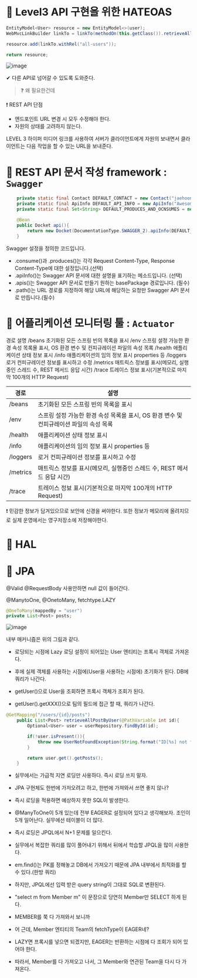 # 🔶 Level3 API 구현을 위한 HATEOAS
```java
EntityModel<User> resource = new EntityModel<>(user);
WebMvcLinkBuilder linkTo = linkTo(methodOn(this.getClass()).retrieveAllUsers());

resource.add(linkTo.withRel("all-users"));

return resource;
```
![image](https://user-images.githubusercontent.com/46257667/105514702-27e6cc00-5d17-11eb-9446-94aee93f9028.png)

✔ 다른 API로 넘어갈 수 있도록 도와준다.

>❓ 왜 필요한건데

❗ REST API 단점
* 앤드포인트 URL 변경 시 모두 수정해야 한다.
* 자원의 상태를 고려하지 않는다.

LEVEL 3 하이퍼 미디어 링크를 사용하여 서버가 클라이언트에게 자원의 보내면서 클라이언트는 다음 작업을 할 수 있는 URL을 보내준다.

# 🔶 REST API 문서 작성 framework : ```Swagger```
```java
    private static final Contact DEFAULT_CONTACT = new Contact("jaehoon", "","zpqls321@naver.com");
    private static final ApiInfo DEFAULT_API_INFO = new ApiInfo("Awesome API Title", "My User management REST API service", "1.0", "urn:tos",DEFAULT_CONTACT, "Apache 2.0", "http://www.apache.org/licenses/LICENSE-2.0", new ArrayList<>());
    private static final Set<String> DEFAULT_PRODUCES_AND_OCNSUMES = new HashSet<>(Arrays.asList("application/json", "application/xml"));

    @Bean
    public Docket api(){
        return new Docket(DocumentationType.SWAGGER_2).apiInfo(DEFAULT_API_INFO).produces(DEFAULT_PRODUCES_AND_OCNSUMES).consumes(DEFAULT_PRODUCES_AND_OCNSUMES);
    }

```
Swagger 설정을 정의한 코드입니다.
* .consume()과 .produces()는 각각 Request Content-Type, Response Content-Type에 대한 설정입니다.(선택)
* .apiInfo()는 Swagger API 문서에 대한 설명을 표기하는 메소드입니다. (선택)
* .apis()는 Swagger API 문서로 만들기 원하는 basePackage 경로입니다. (필수)
* .path()는 URL 경로를 지정하여 해당 URL에 해당하는 요청만  Swagger API 문서로 만듭니다.(필수)

# 🔶 어플리케이션 모니터링 툴 : ```Actuator```

경로	설명
/beans	초기화된 모든 스프링 빈의 목록을 표시
/env	스프링 설정 가능한 환경 속성 목록욜 표시, OS 환경 변수 및 컨피규레이션 파일의 속성 목록
/health	애플리케이션 상태 정보 표시
/info	애플리케이션의 임의 정보 표시 properties 등
/loggers	로거 컨피규레이션 정보를 표시하고 수정
/metrics	매트릭스 정보를 표시(메모리, 실행중인 스레드 수, REST 메서드 응답 시간)
/trace	트레이스 정뵤 표시(기본적으로 마지막 100개의 HTTP Request)

|경로|설명|
|------|---|
|/beans|초기화된 모든 스프링 빈의 목록을 표시|
|/env|스프링 설정 가능한 환경 속성 목록욜 표시, OS 환경 변수 및 컨피규레이션 파일의 속성 목록|
|/health|애플리케이션 상태 정보 표시|
|/info|애플리케이션의 임의 정보 표시 properties 등|
|/loggers|로거 컨피규레이션 정보를 표시하고 수정|
|/metrics|매트릭스 정보를 표시(메모리, 실행중인 스레드 수, REST 메서드 응답 시간)|
|/trace|트레이스 정뵤 표시(기본적으로 마지막 100개의 HTTP Request)|

❗ 민감한 정보가 담겨있으므로 보안에 신경을 써야한다. 또한 정보가 메모리에 올려지므로 실제 운영에서는 영구저장소에 저장해야한다. 

# 🔶 HAL

# 🔶 JPA

@Valid @RequestBody 사용안하면 null 값이 들어간다.

@ManytoOne, @OnetoMany, fetchtype.LAZY

```java
@OneToMany(mappedBy = "user")
private List<Post> posts;
```

![image](https://user-images.githubusercontent.com/46257667/105810773-e728d480-5fee-11eb-871b-d26c11f6ec1a.png)


내부 매커니즘은 위의 그림과 같다.

* 로딩되는 시점에 Lazy 로딩 설정이 되어있는 User 엔티티는 프록시 객체로 가져온다.

* 후에 실제 객체를 사용하는 시점에(User을 사용하는 시점에) 초기화가 된다. DB에 쿼리가 나간다.

* getUser()으로 User을 조회하면 프록시 객체가 조회가 된다.

* getUser().getXXX()으로 팀의 필드에 접근 할 때, 쿼리가 나간다.

```java
@GetMapping("/users/{id}/posts")
    public List<Post> retrieveAllPostByUser(@PathVariable int id){
        Optional<User> user = userRepository.findById(id);

        if(!user.isPresent()){
            throw new UserNotFoundException(String.format("ID[%s] not found", id));
        }

        return user.get().getPosts();
    }
```

* 실무에서는 가급적 지연 로딩만 사용하다. 즉시 로딩 쓰지 말자.

* JPA 구현체도 한번에 가저오려고 하고, 한번에 가져와서 쓰면 좋지 않나?

* 즉시 로딩을 적용하면 예상하지 못한 SQL이 발생한다.

* @ManyToOne이 5개 있는데 전부 EAGER로 설정되어 있다고 생각해보자. 조인이 5개 일어난다. 실무에선 테이블이 더 많다.

* 즉시 로딩은 JPQL에서 N+1 문제를 일으킨다.

* 실무에서 복잡한 쿼리를 많이 풀어내기 위해서 뒤에서 학습할 JPQL을 많이 사용한다.

* em.find()는 PK를 정해놓고 DB에서 가져오기 때문에 JPA 내부에서 최적화를 할 수 있다.(한방 쿼리)

* 하지만, JPQL에선 입력 받은 query string이 그대로 SQL로 변환된다.

* "select m from Member m" 이 문장으로 당연히 Member만 SELECT 하게 된다.

* MEMBER를 쭉 다 가져와서 보니까

* 어 근데, Member 엔티티의 Team의 fetchType이 EAGER네?

* LAZY면 프록시를 넣으면 되겠지만, EAGER는 반환하는 시점에 다 조회가 되어 있어야 한다.

* 따라서, Member를 다 가져오고 나서, 그 Member와 연관된 Team을 다시 다 가져온다.
